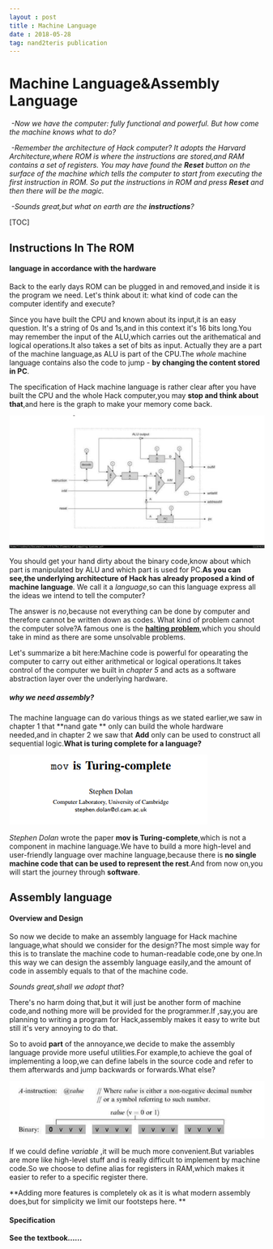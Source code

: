```yaml
---
layout : post
title : Machine Language
date : 2018-05-28
tag: nand2teris publication
---
```


# Machine Language&Assembly Language

​	*-Now we have the computer: fully functional and powerful. But how come the machine knows what to do?*

​	*-Remember the architecture of Hack computer? It adopts the Harvard Architecture,where ROM is where the instructions are stored,and RAM contains a set of registers. You may have found the **Reset** button on the surface of the machine which tells the computer to start from executing the first instruction in ROM. So put the instructions in ROM and press **Reset** and then there will be the magic.*

​	*-Sounds great,but what on earth are the **instructions**?*

[TOC]

## Instructions In The ROM

#### language in accordance with the hardware 

Back to the early days ROM can be plugged in and removed,and inside it is the program we need. Let's think about it: what kind of code can the computer identify and execute?

Since you have built the CPU and known about its input,it is an easy question. It's a string of 0s and 1s,and in this context it's 16 bits long.You may remember the input of the ALU,which carries out the arithematical and logical operations.It also takes a set of bits as input. Actually they are a part of the machine language,as ALU is part of the CPU.The *whole* machine language contains also the code to jump - **by changing the content stored in PC**.

The specification of Hack machine language is rather clear after you have built the CPU and the whole Hack computer,you may **stop and think about that**,and here is the graph to make your memory come back. 

![CPU](../assets/images/2018/CPU.png)

You should get your hand dirty about the binary code,know about which part is manipulated by ALU and which part is used for PC.**As you can see,the underlying architecture of Hack has already proposed a kind of machine language**. We call it a *language*,so can this language express all the ideas we intend to tell the computer?

The answer is *no*,because not everything can be done by computer and therefore cannot be written down as codes. What kind of problem cannot the computer solve?A famous one is the **[halting problem](https://en.wikipedia.org/wiki/Halting_problem)**,which you should take in mind as there are some unsolvable problems. 

Let's summarize a bit here:Machine code is powerful for opearating the computer to carry out either arithmetical or logical operations.It takes control of the computer we built in *chapter 5* and acts as a software abstraction layer over the underlying hardware.

##### why we need assembly?

The machine language can do various things as we stated earlier,we saw in chapter 1 that **nand gate ** only can build the whole hardware needed,and in chapter 2 we saw that **Add** only can be used to construct all sequential logic.**What is turing complete for a language?**



![mov](../assets/images/2018/mov.png)

*Stephen Dolan* wrote the paper **mov is Turing-complete**,which is not a component in machine language.We have to build a more high-level and user-friendly language over machine language,because there is **no single machine code that can be used to represent the rest**.And from now on,you will start the journey through **software**.

## Assembly language

#### Overview and Design

So now we decide to make an assembly language for Hack machine language,what should we consider for the design?The most simple way for this is to translate the machine code to human-readable code,one by one.In this way we can design the assembly language easily,and the amount of code in assembly equals to that of the machine code.

*Sounds great,shall we adopt that*?

There's no harm doing that,but it will just be another form of machine code,and nothing more will be provided for the programmer.If ,say,you are planning to writing a program for Hack,assembly makes it easy to write but still it's very annoying to do that.

So to avoid **part** of the annoyance,we decide to make the assembly language provide more useful utilities.For example,to achieve the goal of implementing a loop,we can define labels in the source code and refer to them afterwards and jump backwards or forwards.What else?

![ins](../assets/images/2018/instruction.png)

If we could define *variable* ,it will be much more convenient.But variables are more like high-level stuff and is really difficult to implement by machine code.So we choose to define alias for registers in RAM,which makes it easier to refer to a specific register there.

**Adding more features is completely ok as it is what modern assembly does,but for simplicity we limit our footsteps here. **



#### Specification

**See the textbook......**